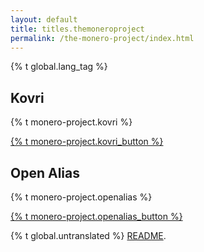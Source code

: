```yaml
---
layout: default
title: titles.themoneroproject
permalink: /the-monero-project/index.html
---
```


{% t global.lang_tag %}
<div class="site-wrap">
    <section class="container">
        <div class="row">
            <div class="left half no-pad-sm col-lg-6 col-md-6 col-sm-12 col-xs-12">
                <div class="info-block">
                    <div class="row center-xs">
                        <div class="col">
                            <h2>Kovri</h2>
                        </div>
                    </div>
                    <div class="row start-xs monero-project">
                        <p>{% t monero-project.kovri %}</p>
                    </div>
                    <div class="row center-xs">
                        <p><a href="https://www.kovri.io" class="btn-link btn-fixed">{% t monero-project.kovri_button %}</a></p>
                    </div>
                </div>
            </div>
            <div class="right half col-lg-6 col-md-6 col-sm-12 col-xs-12">
                <div class="info-block">
                    <div class="row center-xs">
                        <div class="col">
                            <h2>Open Alias</h2>
                        </div>
                    </div>
                    <div class="row start-xs monero-project">
                        <p>{% t monero-project.openalias %}</p>
                    </div>
                    <div class="row center-xs">
                        <p><a href="https://www.openalias.org" class="btn-link btn-fixed">{% t monero-project.openalias_button %}</a></p>
                    </div>
                </div>
            </div>
        </div>
    </section>
</div>

<div class="untranslated {% t monero-project.translated %}">
    <p>{% t global.untranslated %} <a class="untranslated-link" href="https://github.com/monero-project/monero-site/blob/master/README.md">README</a>.</p>
</div>